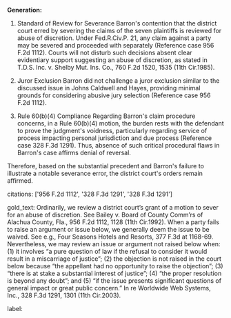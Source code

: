 **Generation:**

1. Standard of Review for Severance
Barron's contention that the district court erred by severing the claims of the seven plaintiffs is reviewed for abuse of discretion. Under Fed.R.Civ.P. 21, any claim against a party may be severed and proceeded with separately (Reference case 956 F.2d 1112). Courts will not disturb such decisions absent clear evidentiary support suggesting an abuse of discretion, as stated in T.D.S. Inc. v. Shelby Mut. Ins. Co., 760 F.2d 1520, 1535 (11th Cir.1985).

2. Juror Exclusion
Barron did not challenge a juror exclusion similar to the discussed issue in Johns Caldwell and Hayes, providing minimal grounds for considering abusive jury selection (Reference case 956 F.2d 1112).

3. Rule 60(b)(4) Compliance
Regarding Barron's claim procedure concerns, in a Rule 60(b)(4) motion, the burden rests with the defendant to prove the judgment's voidness, particularly regarding service of process impacting personal jurisdiction and due process (Reference case 328 F.3d 1291). Thus, absence of such critical procedural flaws in Barron's case affirms denial of reversal.

Therefore, based on the substantial precedent and Barron's failure to illustrate a notable severance error, the district court's orders remain affirmed.

citations: ['956 F.2d 1112', '328 F.3d 1291', '328 F.3d 1291']

gold_text: Ordinarily, we review a district court’s grant of a motion to sever for an abuse of discretion. See Bailey v. Board of County Comm’rs of Alachua County, Fla., 956 F.2d 1112, 1128 (11th Cir.1992). When a party fails to raise an argument or issue below, we generally deem the issue to be waived. See e.g., Four Seasons Hotels and Resorts, 377 F.3d at 1168-69. Nevertheless, we may review an issue or argument not raised below when: (1) it involves “a pure question of law if the refusal to consider it would result in a miscarriage of justice”; (2) the objection is not raised in the court below because “the appellant had no opportunity to raise the objection”; (3) “there is at stake a substantial interest of justice”; (4) “the proper resolution is beyond any doubt”; and (5) “if the issue presents significant questions of general impact or great public concern.” In re Worldwide Web Systems, Inc., 328 F.3d 1291, 1301 (11th Cir.2003).

label: 